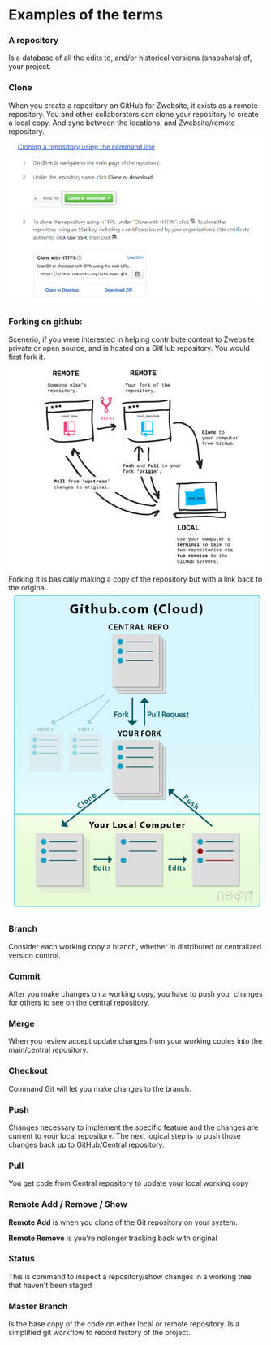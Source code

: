# Examples of  the terms

### A repository ###
Is a database of all the edits to, and/or historical versions (snapshots) of, your project.
 
### Clone ###
When you create a repository on GitHub for Zwebsite, it exists as a remote repository. 
You and other collaborators can clone your repository to create a local copy.
And sync between the locations, and Zwebsite/remote repository. <br>
![illustration](/images/cloning.PNG)
   


### Forking on github: ###
Scenerio, if you were interested in helping contribute content to Zwebsite private or open source,
and is hosted on a GitHub repository.
You would first fork it.<br> ![illustration](/images/forking.png)
Forking it is basically making a copy of the repository
but with a link back to the original.
 ![illustration](/images/git-fork-clone-flow.png)


### Branch ###
 Consider each working copy a branch, whether in distributed or centralized version control. 


### Commit ### 
After you make changes on a working copy, you have to push your changes for others to see on the central repository.

### Merge ###
When you review accept update changes from your working copies into the main/central repository.


###  Checkout ###
Command  Git will let you make changes to the branch.


###  Push ###
Changes necessary to implement the specific feature and the changes are current to your local repository. 
The next logical step is to push those changes back up to GitHub/Central repository.


### Pull ### 
You get code from Central repository to update your local working copy

 
### Remote Add / Remove / Show ###
**Remote Add** is when you clone of the Git repository on your system.

**Remote Remove** is you're nolonger tracking back with original



 ### Status ###
This is command  to inspect a repository/show changes in a working tree that haven't been staged 


### Master Branch ###
Is the base copy of the code on either local or remote repository.
Is a simplified git workflow to record history of the project. 

